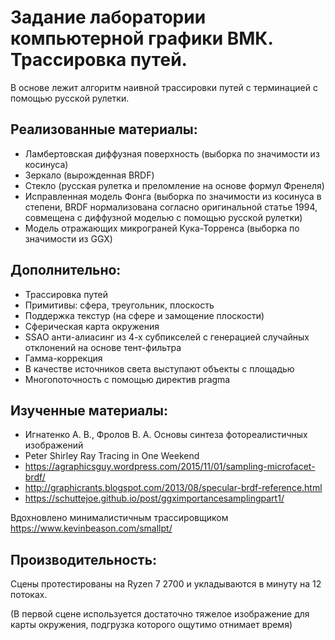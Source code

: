 # Задание лаборатории компьютерной графики ВМК. Трассировка путей.

В основе лежит алгоритм наивной трассировки путей с терминацией
с помощью русской рулетки.

## Реализованные материалы:

* Ламбертовская диффузная поверхность (выборка по значимости из косинуса)
* Зеркало (вырожденная BRDF)
* Стекло (русская рулетка и преломление на основе формул Френеля)
* Исправленная модель Фонга (выборка по значимости из косинуса в степени,
BRDF нормализована согласно оригинальной статье 1994, совмещена с диффузной моделью с помощью русской рулетки)
* Модель отражающих микрограней Кука-Торренса (выборка по значимости из GGX)

## Дополнительно:

* Трассировка путей
* Примитивы: сфера, треугольник, плоскость
* Поддержка текстур (на сфере и замощение плоскости)
* Сферическая карта окружения
* SSAO анти-алиасинг из 4-х субпикселей с генерацией случайных отклонений на основе тент-фильтра
* Гамма-коррекция
* В качестве источников света выступают объекты с площадью
* Многопоточность с помощью директив pragma

## Изученные материалы:
* Игнатенко А. В., Фролов В. А. Основы синтеза фотореалистичных изображений
* Peter Shirley Ray Tracing in One Weekend
* https://agraphicsguy.wordpress.com/2015/11/01/sampling-microfacet-brdf/
* http://graphicrants.blogspot.com/2013/08/specular-brdf-reference.html
* https://schuttejoe.github.io/post/ggximportancesamplingpart1/

Вдохновлено минималистичным трассировщиком https://www.kevinbeason.com/smallpt/

## Производительность:
Сцены протестированы на Ryzen 7 2700 и укладываются в минуту на 12 потоках.

(В первой сцене используется достаточно тяжелое изображение для карты окружения, подгрузка которого ощутимо отнимает время)
